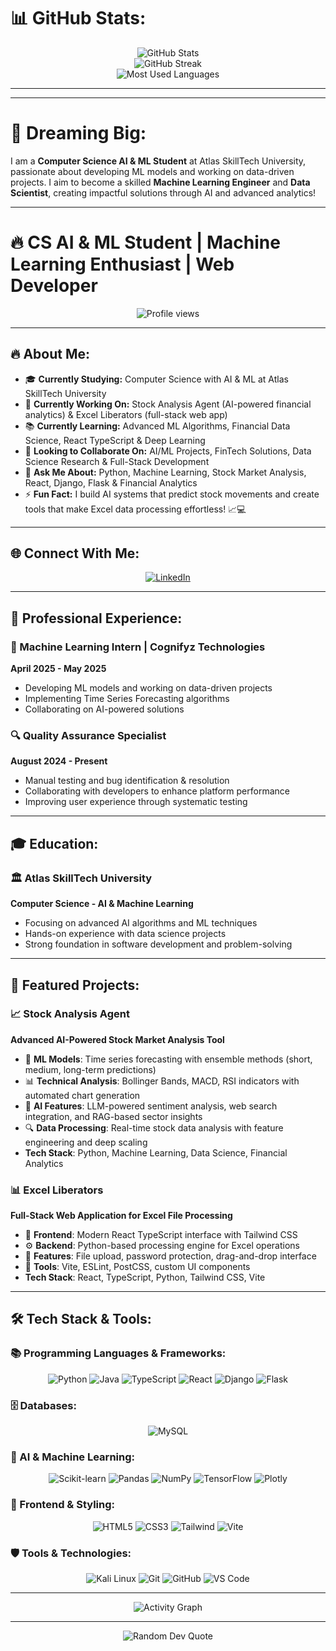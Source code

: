 # 📊 GitHub Stats:

<div align="center">
  <img src="https://github-readme-stats.vercel.app/api?username=parthparmar07&show_icons=true&theme=tokyonight&hide_border=true&bg_color=0D1117&title_color=58A6FF&text_color=C9D1D9&icon_color=58A6FF" alt="GitHub Stats" />
</div>

<div align="center">
  <img src="https://github-readme-streak-stats.herokuapp.com/?user=parthparmar07&theme=tokyonight&hide_border=true&background=0D1117&stroke=58A6FF&ring=58A6FF&fire=FF6B6B&currStreakLabel=58A6FF" alt="GitHub Streak" />
</div>

<div align="center">
  <img src="https://github-readme-stats.vercel.app/api/top-langs/?username=parthparmar07&layout=compact&theme=tokyonight&hide_border=true&bg_color=0D1117&title_color=58A6FF&text_color=C9D1D9" alt="Most Used Languages" />
</div>

---

---

# 🌟 Dreaming Big:

I am a **Computer Science AI & ML Student** at Atlas SkillTech University, passionate about developing ML models and working on data-driven projects. I aim to become a skilled **Machine Learning Engineer** and **Data Scientist**, creating impactful solutions through AI and advanced analytics!

---

# 🔥 CS AI & ML Student | Machine Learning Enthusiast | Web Developer

<div align="center">
  <img src="https://komarev.com/ghpvc/?username=parthparmar07&label=Profile%20views&color=0e75b6&style=flat" alt="Profile views" />
</div>

---

## 🔥 About Me:

- 🎓 **Currently Studying:** Computer Science with AI & ML at Atlas SkillTech University
- 🧠 **Currently Working On:** Stock Analysis Agent (AI-powered financial analytics) & Excel Liberators (full-stack web app)
- 📚 **Currently Learning:** Advanced ML Algorithms, Financial Data Science, React TypeScript & Deep Learning
- 🤝 **Looking to Collaborate On:** AI/ML Projects, FinTech Solutions, Data Science Research & Full-Stack Development
- 💬 **Ask Me About:** Python, Machine Learning, Stock Market Analysis, React, Django, Flask & Financial Analytics
- ⚡ **Fun Fact:** I build AI systems that predict stock movements and create tools that make Excel data processing effortless! 📈💻

---

## 🌐 Connect With Me:

<div align="center">
  <a href="https://linkedin.com/in/parthparmar04" target="_blank">
    <img src="https://img.shields.io/badge/LinkedIn-0077B5?style=for-the-badge&logo=linkedin&logoColor=white" alt="LinkedIn" />
  </a>
</div>

---

## 💼 Professional Experience:

### 🤖 Machine Learning Intern | Cognifyz Technologies
**April 2025 - May 2025**
- Developing ML models and working on data-driven projects
- Implementing Time Series Forecasting algorithms
- Collaborating on AI-powered solutions

### 🔍 Quality Assurance Specialist
**August 2024 - Present**
- Manual testing and bug identification & resolution
- Collaborating with developers to enhance platform performance
- Improving user experience through systematic testing

---

## 🎓 Education:

### 🏛️ Atlas SkillTech University
**Computer Science - AI & Machine Learning**
- Focusing on advanced AI algorithms and ML techniques
- Hands-on experience with data science projects
- Strong foundation in software development and problem-solving

---

## 🚀 Featured Projects:

### 📈 Stock Analysis Agent
**Advanced AI-Powered Stock Market Analysis Tool**
- 🤖 **ML Models**: Time series forecasting with ensemble methods (short, medium, long-term predictions)
- 📊 **Technical Analysis**: Bollinger Bands, MACD, RSI indicators with automated chart generation
- 🧠 **AI Features**: LLM-powered sentiment analysis, web search integration, and RAG-based sector insights
- 🔍 **Data Processing**: Real-time stock data analysis with feature engineering and deep scaling
- **Tech Stack**: Python, Machine Learning, Data Science, Financial Analytics

### 📊 Excel Liberators
**Full-Stack Web Application for Excel File Processing**
- 🎯 **Frontend**: Modern React TypeScript interface with Tailwind CSS
- ⚙️ **Backend**: Python-based processing engine for Excel operations
- 📁 **Features**: File upload, password protection, drag-and-drop interface
- 🔧 **Tools**: Vite, ESLint, PostCSS, custom UI components
- **Tech Stack**: React, TypeScript, Python, Tailwind CSS, Vite

---

## 🛠️ Tech Stack & Tools:

### 📚 Programming Languages & Frameworks:
<div align="center">
  <img src="https://img.shields.io/badge/Python-3776AB?style=for-the-badge&logo=python&logoColor=white" alt="Python" />
  <img src="https://img.shields.io/badge/Java-ED8B00?style=for-the-badge&logo=openjdk&logoColor=white" alt="Java" />
  <img src="https://img.shields.io/badge/TypeScript-007ACC?style=for-the-badge&logo=typescript&logoColor=white" alt="TypeScript" />
  <img src="https://img.shields.io/badge/React-20232A?style=for-the-badge&logo=react&logoColor=61DAFB" alt="React" />
  <img src="https://img.shields.io/badge/Django-092E20?style=for-the-badge&logo=django&logoColor=white" alt="Django" />
  <img src="https://img.shields.io/badge/Flask-000000?style=for-the-badge&logo=flask&logoColor=white" alt="Flask" />
</div>

### 🗄️ Databases:
<div align="center">
  <img src="https://img.shields.io/badge/MySQL-00000F?style=for-the-badge&logo=mysql&logoColor=white" alt="MySQL" />
</div>

### 🤖 AI & Machine Learning:
<div align="center">
  <img src="https://img.shields.io/badge/scikit--learn-F7931E?style=for-the-badge&logo=scikit-learn&logoColor=white" alt="Scikit-learn" />
  <img src="https://img.shields.io/badge/pandas-150458?style=for-the-badge&logo=pandas&logoColor=white" alt="Pandas" />
  <img src="https://img.shields.io/badge/numpy-013243?style=for-the-badge&logo=numpy&logoColor=white" alt="NumPy" />
  <img src="https://img.shields.io/badge/TensorFlow-FF6F00?style=for-the-badge&logo=tensorflow&logoColor=white" alt="TensorFlow" />
  <img src="https://img.shields.io/badge/Plotly-239120?style=for-the-badge&logo=plotly&logoColor=white" alt="Plotly" />
</div>

### 🎨 Frontend & Styling:
<div align="center">
  <img src="https://img.shields.io/badge/HTML5-E34F26?style=for-the-badge&logo=html5&logoColor=white" alt="HTML5" />
  <img src="https://img.shields.io/badge/CSS3-1572B6?style=for-the-badge&logo=css3&logoColor=white" alt="CSS3" />
  <img src="https://img.shields.io/badge/Tailwind_CSS-38B2AC?style=for-the-badge&logo=tailwind-css&logoColor=white" alt="Tailwind" />
  <img src="https://img.shields.io/badge/Vite-646CFF?style=for-the-badge&logo=vite&logoColor=white" alt="Vite" />
</div>

### 🛡️ Tools & Technologies:
<div align="center">
  <img src="https://img.shields.io/badge/Kali_Linux-557C94?style=for-the-badge&logo=kalilinux&logoColor=white" alt="Kali Linux" />
  <img src="https://img.shields.io/badge/Git-F05032?style=for-the-badge&logo=git&logoColor=white" alt="Git" />
  <img src="https://img.shields.io/badge/GitHub-100000?style=for-the-badge&logo=github&logoColor=white" alt="GitHub" />
  <img src="https://img.shields.io/badge/VS_Code-007ACC?style=for-the-badge&logo=visual-studio-code&logoColor=white" alt="VS Code" />
</div>

---

<div align="center">
  <img src="https://github-readme-activity-graph.vercel.app/graph?username=parthparmar07&bg_color=0D1117&color=58A6FF&line=58A6FF&point=FF6B6B&area=true&hide_border=true" alt="Activity Graph" />
</div>

---

<div align="center">
  <img src="https://quotes-github-readme.vercel.app/api?type=horizontal&theme=tokyonight" alt="Random Dev Quote" />
</div>
